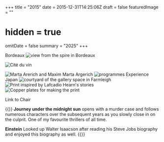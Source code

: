 +++
title =  "2015"
date = 2015-12-31T14:25:06Z
draft = false
featuredImage = ""
# hidden = true
omitDate = false
summary = "2025"
+++

Bordeaux
![view from the spire in Bordeaux](47wj8aah.png)

![Cité du vin](b1bcs18n.png)

![Marta Arerich and Maxim](tw6lywwf.png)
Marta Argerich
![programmes](bnkwbi50.png)
Experience Japan
![courtyard of the gallery space in Farmleigh](27jcramd.png)
![Print inspired by Lafcadio Hearn's stories](tzm7c38b.png)
![Copper plates for making the print](kke9khvj.png)


Link to Chair




{{<lead>}}
**Journey under the midnight sun** opens with a murder case and follows numerous characters over the subsequent years as you slowly close in on the culprit. One of my favourite thrillers of all time.

**Einstein** Looked up Walter Isaacson after reading his Steve Jobs biography and enjoyed this biography as well.
{{</lead>}}
